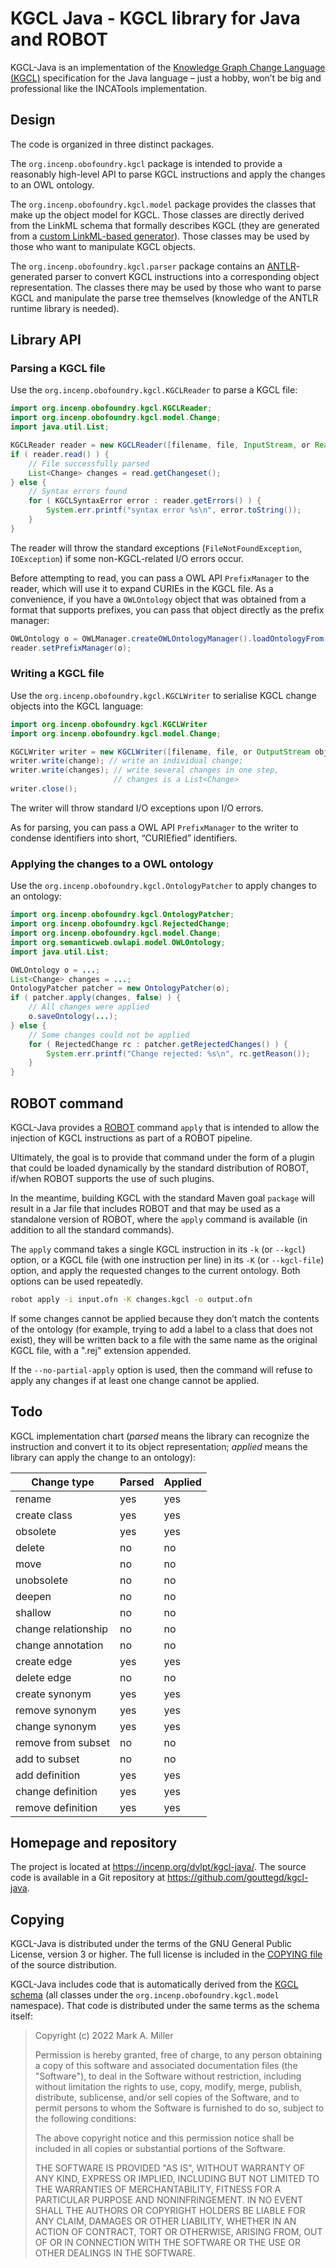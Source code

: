 KGCL Java - KGCL library for Java and ROBOT
===========================================

KGCL-Java is an implementation of the [Knowledge Graph Change Language
(KGCL)](https://github.com/INCATools/kgcl) specification for the Java
language – just a hobby, won’t be big and professional like the
INCATools implementation.

Design
------
The code is organized in three distinct packages.

The `org.incenp.obofoundry.kgcl` package is intended to provide a
reasonably high-level API to parse KGCL instructions and apply the
changes to an OWL ontology.

The `org.incenp.obofoundry.kgcl.model` package provides the classes that
make up the object model for KGCL. Those classes are directly derived
from the LinkML schema that formally describes KGCL (they are generated
from a [custom LinkML-based generator](linkml/custom-javagen.py)). Those
classes may be used by those who want to manipulate KGCL objects.

The `org.incenp.obofoundry.kgcl.parser` package contains an
[ANTLR](https://www.antlr.org/)-generated parser to convert KGCL
instructions into a corresponding object representation. The classes
there may be used by those who want to parse KGCL and manipulate the
parse tree themselves (knowledge of the ANTLR runtime library is
needed).

Library API
-----------

### Parsing a KGCL file
Use the `org.incenp.obofoundry.kgcl.KGCLReader` to parse a KGCL file:

```java
import org.incenp.obofoundry.kgcl.KGCLReader;
import org.incenp.obofoundry.kgcl.model.Change;
import java.util.List;

KGCLReader reader = new KGCLReader([filename, file, InputStream, or Reader object]);
if ( reader.read() ) {
    // File successfully parsed
    List<Change> changes = read.getChangeset();
} else {
    // Syntax errors found
    for ( KGCLSyntaxError error : reader.getErrors() ) {
        System.err.printf("syntax error %s\n", error.toString());
    }
}
```

The reader will throw the standard exceptions (`FileNotFoundException`,
`IOException`) if some non-KGCL-related I/O errors occur.

Before attempting to read, you can pass a OWL API `PrefixManager` to the
reader, which will use it to expand CURIEs in the KGCL file. As a
convenience, if you have a `OWLOntology` object that was obtained from a
format that supports prefixes, you can pass that object directly as the
prefix manager:

```java
OWLOntology o = OWLManager.createOWLOntologyManager().loadOntologyFrom...;
reader.setPrefixManager(o);
```

### Writing a KGCL file
Use the `org.incenp.obofoundry.kgcl.KGCLWriter` to serialise KGCL
change objects into the KGCL language:

```java
import org.incenp.obofoundry.kgcl.KGCLWriter
import org.incenp.obofoundry.kgcl.model.Change;

KGCLWriter writer = new KGCLWriter([filename, file, or OutputStream object]);
writer.write(change); // write an individual change;
writer.write(changes); // write several changes in one step,
                       // changes is a List<Change>
writer.close();
```

The writer will throw standard I/O exceptions upon I/O errors.

As for parsing, you can pass a OWL API `PrefixManager` to the writer to
condense identifiers into short, “CURIEfied” identifiers.

### Applying the changes to a OWL ontology
Use the `org.incenp.obofoundry.kgcl.OntologyPatcher` to apply changes to
an ontology:

```java
import org.incenp.obofoundry.kgcl.OntologyPatcher;
import org.incenp.obofoundry.kgcl.RejectedChange;
import org.incenp.obofoundry.kgcl.model.Change;
import org.semanticweb.owlapi.model.OWLOntology;
import java.util.List;

OWLOntology o = ...;
List<Change> changes = ...;
OntologyPatcher patcher = new OntologyPatcher(o);
if ( patcher.apply(changes, false) ) {
    // All changes were applied
    o.saveOntology(...);
} else {
    // Some changes could not be applied
    for ( RejectedChange rc : patcher.getRejectedChanges() ) {
        System.err.printf("Change rejected: %s\n", rc.getReason());
    }
}
```

ROBOT command
-------------
KGCL-Java provides a [ROBOT](http://robot.obolibrary.org/) command
`apply` that is intended to allow the injection of KGCL instructions as
part of a ROBOT pipeline.

Ultimately, the goal is to provide that command under the form of a
plugin that could be loaded dynamically by the standard distribution of
ROBOT, if/when ROBOT supports the use of such plugins.

In the meantime, building KGCL with the standard Maven goal `package`
will result in a Jar file that includes ROBOT and that may be used as a
standalone version of ROBOT, where the `apply` command is available (in
addition to all the standard commands).

The `apply` command takes a single KGCL instruction in its `-k` (or
`--kgcl`) option, or a KGCL file (with one instruction per line) in its
`-K` (or `--kgcl-file`) option, and apply the requested changes to the
current ontology. Both options can be used repeatedly.

```sh
robot apply -i input.ofn -K changes.kgcl -o output.ofn
```

If some changes cannot be applied because they don’t match the contents
of the ontology (for example, trying to add a label to a class that does
not exist), they will be written back to a file with the same name as
the original KGCL file, with a ".rej" extension appended.

If the `--no-partial-apply` option is used, then the command will refuse
to apply any changes if at least one change cannot be applied.

Todo
----
KGCL implementation chart (_parsed_ means the library can recognize the
instruction and convert it to its object representation; _applied_ means
the library can apply the change to an ontology):

| Change type         | Parsed | Applied |
| ------------------- | -------| ------- |
| rename              | yes    | yes     |
| create class        | yes    | yes     |
| obsolete            | yes    | yes     |
| delete              | no     | no      |
| move                | no     | no      |
| unobsolete          | no     | no      |
| deepen              | no     | no      |
| shallow             | no     | no      |
| change relationship | no     | no      |
| change annotation   | no     | no      |
| create edge         | yes    | yes     |
| delete edge         | no     | no      |
| create synonym      | yes    | yes     |
| remove synonym      | yes    | yes     |
| change synonym      | yes    | yes     |
| remove from subset  | no     | no      |
| add to subset       | no     | no      |
| add definition      | yes    | yes     |
| change definition   | yes    | yes     |
| remove definition   | yes    | yes     |

Homepage and repository
-----------------------
The project is located at <https://incenp.org/dvlpt/kgcl-java/>. The
source code is available in a Git repository at
<https://github.com/gouttegd/kgcl-java>.

Copying
-------
KGCL-Java is distributed under the terms of the GNU General Public
License, version 3 or higher. The full license is included in the
[COPYING file](COPYING) of the source distribution.

KGCL-Java includes code that is automatically derived from the [KGCL
schema](https://github.com/INCATools/kgcl) (all classes under the
`org.incenp.obofoundry.kgcl.model` namespace). That code is distributed
under the same terms as the schema itself:

> Copyright (c) 2022 Mark A. Miller
>
> Permission is hereby granted, free of charge, to any person obtaining a copy
> of this software and associated documentation files (the "Software"), to deal
> in the Software without restriction, including without limitation the rights
> to use, copy, modify, merge, publish, distribute, sublicense, and/or sell
> copies of the Software, and to permit persons to whom the Software is
> furnished to do so, subject to the following conditions:
>
> The above copyright notice and this permission notice shall be included in all
> copies or substantial portions of the Software.
>
> THE SOFTWARE IS PROVIDED "AS IS", WITHOUT WARRANTY OF ANY KIND, EXPRESS OR
> IMPLIED, INCLUDING BUT NOT LIMITED TO THE WARRANTIES OF MERCHANTABILITY,
> FITNESS FOR A PARTICULAR PURPOSE AND NONINFRINGEMENT. IN NO EVENT SHALL THE
> AUTHORS OR COPYRIGHT HOLDERS BE LIABLE FOR ANY CLAIM, DAMAGES OR OTHER
> LIABILITY, WHETHER IN AN ACTION OF CONTRACT, TORT OR OTHERWISE, ARISING FROM,
> OUT OF OR IN CONNECTION WITH THE SOFTWARE OR THE USE OR OTHER DEALINGS IN THE
> SOFTWARE.
